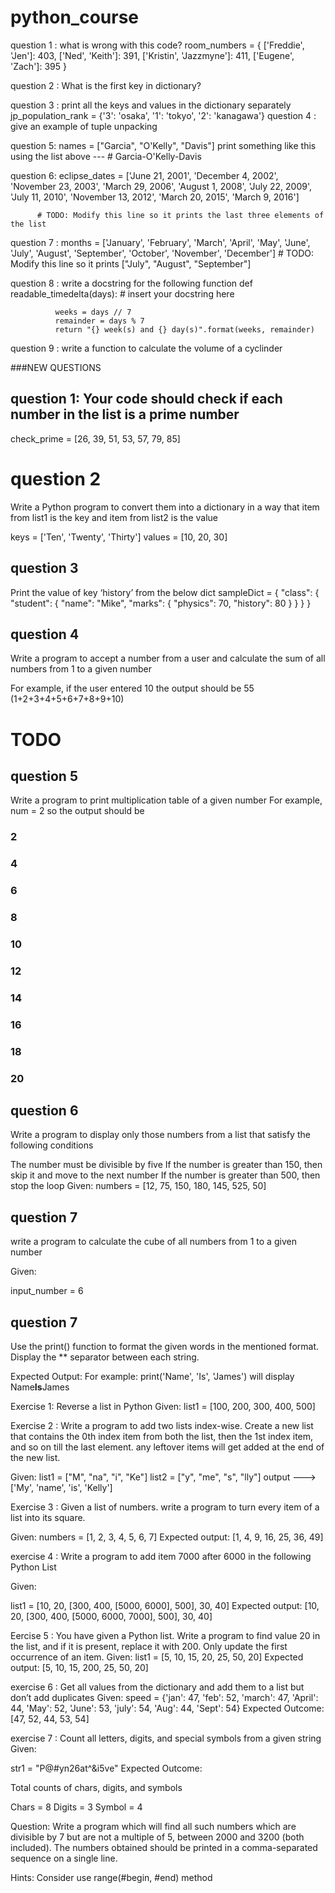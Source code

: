 # python_course


question 1 : what is wrong with this code?
            room_numbers = {
                    ['Freddie', 'Jen']: 403,
                    ['Ned', 'Keith']: 391,
                    ['Kristin', 'Jazzmyne']: 411,
                    ['Eugene', 'Zach']: 395
                }
 
 
question 2 : What is the first key in dictionary?

question 3  : print all the keys and values in the dictionary separately 
              jp_population_rank = {'3': 'osaka', '1': 'tokyo', '2': 'kanagawa'}
question 4 : give an example of tuple unpacking

question 5: names = ["Garcia", "O'Kelly", "Davis"]
            print something like this using the list above --- # Garcia-O'Kelly-Davis

question 6: eclipse_dates = ['June 21, 2001', 'December 4, 2002', 'November 23, 2003',
                 'March 29, 2006', 'August 1, 2008', 'July 22, 2009',
                 'July 11, 2010', 'November 13, 2012', 'March 20, 2015',
                 'March 9, 2016']

          # TODO: Modify this line so it prints the last three elements of the list
 
 question 7 : months = ['January', 'February', 'March', 'April', 'May', 'June', 'July', 'August', 'September', 'October', 'November', 'December']
            # TODO: Modify this line so it prints ["July", "August", "September"]
            
 question 8 : write a docstring for the following function
            def readable_timedelta(days):
              # insert your docstring here
              

              weeks = days // 7
              remainder = days % 7
              return "{} week(s) and {} day(s)".format(weeks, remainder)
 
question  9 : write a function to calculate the volume of a cyclinder



###NEW QUESTIONS
## question 1: Your code should check if each number in the list is a prime number
check_prime = [26, 39, 51, 53, 57, 79, 85]

# question 2
Write a Python program to convert them into a dictionary in a way that item from list1 is the key and item from list2 is the value

keys = ['Ten', 'Twenty', 'Thirty']
values = [10, 20, 30]

## question 3
Print the value of key ‘history’ from the below dict
sampleDict = {
    "class": {
        "student": {
            "name": "Mike",
            "marks": {
                "physics": 70,
                "history": 80
            }
        }
    }
}
## question 4
Write a program to accept a number from a user and calculate the sum of all numbers from 1 to a given number

For example, if the user entered 10 the output should be 55 (1+2+3+4+5+6+7+8+9+10)

# TODO 
## question 5
Write a program to print multiplication table of a given number
For example, num = 2 so the output should be

### 2
### 4
### 6
### 8
### 10
### 12
### 14
### 16
### 18
### 20

## question 6
Write a program to display only those numbers from a list that satisfy the following conditions

The number must be divisible by five
If the number is greater than 150, then skip it and move to the next number
If the number is greater than 500, then stop the loop
Given:
numbers = [12, 75, 150, 180, 145, 525, 50]

## question 7
write a program to calculate the cube of all numbers from 1 to a given number

Given:

input_number = 6


## question 7

Use the print() function to format the given words in the mentioned format. Display the ** separator between each string.

Expected Output:
For example: print('Name', 'Is', 'James') will display Name**Is**James


Exercise 1: Reverse a list in Python
Given:
list1 = [100, 200, 300, 400, 500]

Exercise 2 : Write a program to add two lists index-wise. Create a new list that contains the 0th index item from both the list, then the 1st index item, and so on till the last element. any leftover items will get added at the end of the new list.

Given:
list1 = ["M", "na", "i", "Ke"]
list2 = ["y", "me", "s", "lly"]
output ---> ['My', 'name', 'is', 'Kelly']

Exercise 3 : Given a list of numbers. write a program to turn every item of a list into its square.

Given:
numbers = [1, 2, 3, 4, 5, 6, 7]
Expected output:
[1, 4, 9, 16, 25, 36, 49]

exercise 4 : Write a program to add item 7000 after 6000 in the following Python List

Given:

list1 = [10, 20, [300, 400, [5000, 6000], 500], 30, 40]
Expected output:
[10, 20, [300, 400, [5000, 6000, 7000], 500], 30, 40]

Eercise 5 : You have given a Python list. Write a program to find value 20 in the list, and if it is present, replace it with 200. Only update the first occurrence of an item.
Given:
list1 = [5, 10, 15, 20, 25, 50, 20]
Expected output:
[5, 10, 15, 200, 25, 50, 20]

exercise 6 : Get all values from the dictionary and add them to a list but don’t add duplicates
Given:
speed = {'jan': 47, 'feb': 52, 'march': 47, 'April': 44, 'May': 52, 'June': 53, 'july': 54, 'Aug': 44, 'Sept': 54}
Expected Outcome:
[47, 52, 44, 53, 54]

exercise 7 : Count all letters, digits, and special symbols from a given string
Given:

str1 = "P@#yn26at^&i5ve"
Expected Outcome:

Total counts of chars, digits, and symbols 

Chars = 8 
Digits = 3 
Symbol = 4

Question:
Write a program which will find all such numbers which are divisible by 7 but are not a multiple of 5,
between 2000 and 3200 (both included).
The numbers obtained should be printed in a comma-separated sequence on a single line.

Hints: 
Consider use range(#begin, #end) method


